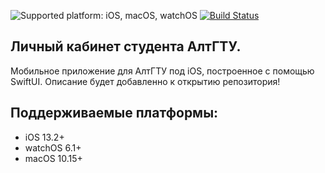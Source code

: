 ![Supported platform: iOS, macOS, watchOS](https://img.shields.io/badge/platform-iOS%2C%20macOS%2C%20watchOS-lightgrey)
[![Build Status](https://app.bitrise.io/app/a3e941be3330b201/status.svg?token=n6cY4iafbEhaM2_YbOIdbQ&branch=master)](https://app.bitrise.io/app/a3e941be3330b201)
## Личный кабинет студента АлтГТУ.
Мобильное приложение для АлтГТУ под iOS, построенное c помощью SwiftUI.
Описание будет добавленно к открытию репозитория!

## Поддерживаемые платформы:

* iOS 13.2+
* watchOS 6.1+
* macOS 10.15+
